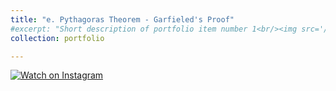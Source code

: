 ```yaml
---
title: "e. Pythagoras Theorem - Garfieled's Proof"
#excerpt: "Short description of portfolio item number 1<br/><img src='/images/500x300.png'>"
collection: portfolio

---
```


[![Watch on Instagram](https://scontent.cdninstagram.com/v/t51.75761-15/501778490_17880907704320844_5762227473851458508_n.jpg?stp=cmp1_dst-jpg_e35_s640x640_tt6&amp;_nc_cat=103&amp;ccb=1-7&amp;_nc_sid=18de74&amp;_nc_ohc=OtgUv-nvyfMQ7kNvwE0f6Ip&amp;_nc_oc=AdlLxdp4xhtxGRQZ1hfaOWFqvNJ_pb1-6n1wEiRaGaKPm5lKIINyWH9re7pXe-sgl68&amp;_nc_zt=23&amp;_nc_ht=scontent.cdninstagram.com&amp;_nc_gid=Bbw_kCy-xv0GdMPfXuLTgw&amp;oh=00_AfZsF9eiPSLCk_e336f6dK4ijGaIwuKoOEjqw7en4lzv1w&amp;oe=68D35A00)](https://www.instagram.com/p/DKR9kTfoDbL/)
